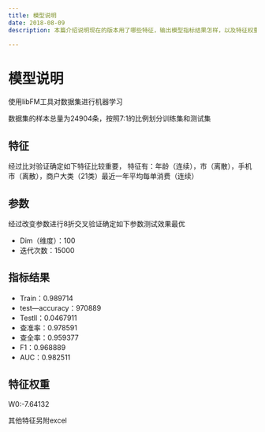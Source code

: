 ```yaml
---
title: 模型说明
date: 2018-08-09
description: 本篇介绍说明现在的版本用了哪些特征，输出模型指标结果怎样，以及特征权重。

---
```


# 模型说明

使用libFM工具对数据集进行机器学习

数据集的样本总量为24904条，按照7:1的比例划分训练集和测试集

## 特征

经过比对验证确定如下特征比较重要，
特征有：年龄（连续），市（离散），手机市（离散），商户大类（21类）最近一年平均每单消费（连续）

## 参数

经过改变参数进行8折交叉验证确定如下参数测试效果最优
+ Dim（维度）：100
+ 迭代次数：15000

## 指标结果

+ Train：0.989714
+ test—accuracy：970889
+ Testll：0.0467911
+ 查准率：0.978591
+ 查全率：0.959377
+ F1：0.968889
+ AUC：0.982511

## 特征权重

W0:-7.64132

其他特征另附excel



